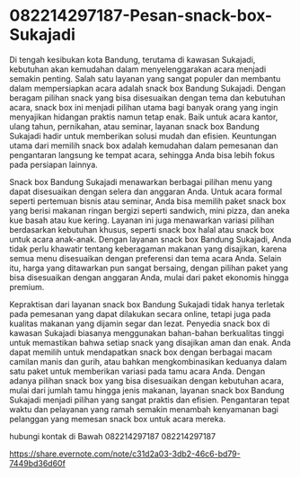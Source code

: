# 082214297187-Pesan-snack-box-Sukajadi
Di tengah kesibukan kota Bandung, terutama di kawasan Sukajadi, kebutuhan akan kemudahan dalam menyelenggarakan acara menjadi semakin penting. Salah satu layanan yang sangat populer dan membantu dalam mempersiapkan acara adalah snack box Bandung Sukajadi. Dengan beragam pilihan snack yang bisa disesuaikan dengan tema dan kebutuhan acara, snack box ini menjadi pilihan utama bagi banyak orang yang ingin menyajikan hidangan praktis namun tetap enak. Baik untuk acara kantor, ulang tahun, pernikahan, atau seminar, layanan snack box Bandung Sukajadi hadir untuk memberikan solusi mudah dan efisien. Keuntungan utama dari memilih snack box adalah kemudahan dalam pemesanan dan pengantaran langsung ke tempat acara, sehingga Anda bisa lebih fokus pada persiapan lainnya.

Snack box Bandung Sukajadi menawarkan berbagai pilihan menu yang dapat disesuaikan dengan selera dan anggaran Anda. Untuk acara formal seperti pertemuan bisnis atau seminar, Anda bisa memilih paket snack box yang berisi makanan ringan bergizi seperti sandwich, mini pizza, dan aneka kue basah atau kue kering. Layanan ini juga menawarkan variasi pilihan berdasarkan kebutuhan khusus, seperti snack box halal atau snack box untuk acara anak-anak. Dengan layanan snack box Bandung Sukajadi, Anda tidak perlu khawatir tentang keberagaman makanan yang disajikan, karena semua menu disesuaikan dengan preferensi dan tema acara Anda. Selain itu, harga yang ditawarkan pun sangat bersaing, dengan pilihan paket yang bisa disesuaikan dengan anggaran Anda, mulai dari paket ekonomis hingga premium.

Kepraktisan dari layanan snack box Bandung Sukajadi tidak hanya terletak pada pemesanan yang dapat dilakukan secara online, tetapi juga pada kualitas makanan yang dijamin segar dan lezat. Penyedia snack box di kawasan Sukajadi biasanya menggunakan bahan-bahan berkualitas tinggi untuk memastikan bahwa setiap snack yang disajikan aman dan enak. Anda dapat memilih untuk mendapatkan snack box dengan berbagai macam camilan manis dan gurih, atau bahkan mengkombinasikan keduanya dalam satu paket untuk memberikan variasi pada tamu acara Anda. Dengan adanya pilihan snack box yang bisa disesuaikan dengan kebutuhan acara, mulai dari jumlah tamu hingga jenis makanan, layanan snack box Bandung Sukajadi menjadi pilihan yang sangat praktis dan efisien. Pengantaran tepat waktu dan pelayanan yang ramah semakin menambah kenyamanan bagi pelanggan yang memesan snack box untuk acara mereka.

hubungi kontak di Bawah
082214297187
082214297187

https://share.evernote.com/note/c31d2a03-3db2-46c6-bd79-7449bd36d60f
